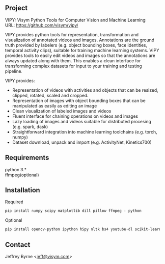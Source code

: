 Project
-------------------
VIPY: Visym Python Tools for Computer Vision and Machine Learning  
URL: https://github.com/visym/vipy/  

VIPY provides python tools for representation, transformation and visualization of annotated videos and images.  Annotations are the ground truth provided by labelers (e.g. object bounding boxes, face identities, temporal activity clips), suitable for training machine learning systems.  VIPY provides tools to easily edit videos and images so that the annotations are always updated along with them.  This enables a clean interface for transforming complex datasets for input to your training and testing pipeline.

VIPY provides:  

* Representation of videos with activities and objects that can be resized, clipped, rotated, scaled and cropped.
* Representation of images with object bounding boxes that can be manipulated as easily as editing an image
* Clean visualization of labeled images and videos 
* Fluent interface for chaining operations on videos and images
* Lazy loading of images and videos suitable for distributed procesing (e.g. spark, dask)
* Straightforward integration into machine learning toolchains (e.g. torch, numpy)
* Dataset download, unpack and import (e.g. ActivityNet, Kinetics700)


Requirements
-------------------
python 3.*  
ffmpeg(optional)  


Installation
-------------------

Required
```python
pip install numpy scipy matplotlib dill pillow ffmpeg - python
```

Optional
```python
pip install opencv-python ipython h5py nltk bs4 youtube-dl scikit-learn dropbox torch
```

Contact
-------------------
Jeffrey Byrne <<jeff@visym.com>>
